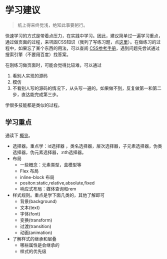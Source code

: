 # 学习建议
> 纸上得来终觉浅，绝知此事要躬行。

快速学习的方式是带着点压力，在实践中学习。因此，建议简单过一遍学习重点，通过做页面的过程，来巩固CSS知识（我列了写练习题，点[这里](practice)）。在做练习的过程中，如果忘了某个东西的用法，可以查阅 [CSS参考手册](http://css.doyoe.com/)，遇到问题先尝试通过搜索引擎（不要用百度）找答案。

在刚练习做页面时，可能会觉得比较难，可以通过  

1. 看别人实现的源码
1. 模仿
1. 不看别人写的源码的情况下，从头写一遍的。如果做不到，反复做第一和第二步，直达能完成第三步。

学很多技能都是类似的过程。

## 学习重点
通读下 [概览](summary)。

* 选择器。重点学：id选择器 ，类名选择器，层次选择器，子元素选择器，伪类选择器，伪元素选择器，:nth选择器。
* 布局
  * 一些概念：元素类型，盒模型等
  * Flex 布局
  * inline-block 布局
  * positon:static,relative,absolute,fixed
  * 响应式布局：媒体查询和rem
* 样式规则。重点是学下面几类的，其他了解即可
  * 背景(background)
  * 文本(text)
  * 字体(font)
  * 变换(transform)
  * 过渡(transition)
  * 动画(animation)
* 了解样式的继承和层叠
  * 哪些属性是会继承的
  * 样式的优先级
